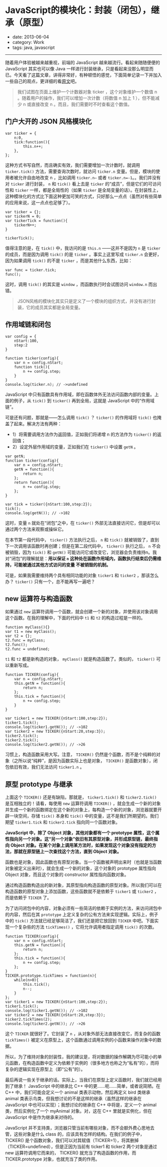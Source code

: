 # JavaScript的模块化：封装（闭包），继承（原型）

- date: 2013-06-04
- category: Work
- tags: java, javascript

----

随着用户体验被越来越重视，前端的 JavaScript 越来越流行。看起来随随便便的 JavaScript 其实也可以像 Java 一样进行封装继承，只是看起来没那么明显而已。今天看了这篇文章，讲得非常好，有种顿悟的感觉，下面简单记录一下并加入一些自己的观点，更详细的看[原文][1]吧。

> 我们试图在页面上维护一个计数器对象 ticker ，这个对象维护一个数值 n 。随着用户的操作，我们可以增加一次计数（将数值 n 加上 1 ），但不能减少 n 或直接改变 n 。而且，我们需要时不时查看这个数值。

## 门户大开的 JSON 风格模块化

	var ticker = {
	    n:0,
	    tick:function(){
	        this.n++;
	    },
	};

这种方式书写自然，而且确实有效，我们需要增加一次计数时，就调用 `ticker.tick()` 方法，需要查询次数时，就访问 `ticker.n` 变量。但是，模块的使用者被允许自由地改变 n ，比如调用 `ticker.n–` 或者 `ticker.n=-1`。。我们并没有对 `ticker` 进行封装， `n` 和 `tick()` 看上去是 `ticker` 的“成员”，但是它们的可访问性和 `ticker` 一样，都是全局性的（如果 `ticker` 是全局变量的话）。在封装性上，这种模块化的方式比下面这种更加可笑的方式，只好那么一点点（虽然对有些简单的应用来说，这一点点也足够了）。

	var ticker = {};
	var tickerN = 0;
	var tickerTick = function(){
	    tickerN++;
	}

	tickerTick();

值得注意的是，在 `tick()` 中，我访问的是 `this.n` ——这并不是因为 `n` 是 `ticker` 的成员，而是因为调用 `tick()` 的是 `ticker` 。事实上这里写成 `ticker.n` 会更好，因为如果调用 `tick()` 的不是 `ticker` ，而是其他什么东西，比如：

	var func = ticker.tick;
	func();

这时，调用 `tick()` 的其实是 `window` ，而函数执行时会试图访问 `window.n` 而出错。

> JSON风格的模块化其实只是定义了一个模块的组织方式，并没有进行封装，它的成员其实都是全局变量。

## 作用域链和闭包

	var config = {
	    nStart:100,
	    step:2
	}

	function ticker(config){
	    var n = config.nStart;
	    function tick(){
	        n += config.step;
	    }
	}
	console.log(ticker.n); // ->undefined

JavaScript 中只有函数具有作用域，即在函数体外无法访问函数内部的变量。上面的例子，从 `tick()` 到 `ticker()` 再到全局，这就是 JavaScript 中的“作用域链”。

可是还有问题，那就是——怎么调用 `tick()` ？ `ticker()` 的作用域将 `tick()` 也掩盖了起来。解决方法有两种：

- 1）将需要调用方法作为返回值，正如我们将递增 n 的方法作为 `ticker()` 的返回值；
- 2）设定外层作用域的变量，正如我们在 `ticker()` 中设置 `getN` 。

```
var getN;
function ticker(config){
    var n = config.nStart;
    getN = function(){
        return n;
    };
    return function(){
        n += config.step;
    };
}

var tick = ticker({nStart:100,step:2});
tick();
console.log(getN()); // ->102
```

这时，变量 `n` 就处在“闭包”之中，在 `ticker()` 外部无法直接访问它，但是却可以通过两个方法来观察或操纵它。

在本节第一段代码中， `ticker()` 方法执行之后， `n` 和 `tick()` 就被销毁了，直到下一次调用该函数时再创建；但是在第二段代码中， `ticker()` 执行之后， `n` 不会被销毁，因为 `tick()` 和 `getN()` 可能访问它或改变它，浏览器会负责维持n。我对“闭包”的理解就是：**用以保证 `n` 这种处在函数作用域内，函数执行结束后仍需维持，可能被通过其他方式访问的变量 不被销毁的机制。**

可是，如果我需要维持两个具有相同功能的对象 `ticker1` 和 `ticker2` ，那该怎么办？ `ticker()` 只有一个，总不能再写一遍吧？

## new 运算符与构造函数

如果通过 `new` 运算符调用一个函数，就会创建一个新的对象，并使用该对象调用这个函数。在我的理解中，下面的代码中 `t1` 和 `t2` 的构造过程是一样的。

	function myClass(){}
	var t1 = new myClass();
	var t2 = {};
	t2.func = myClass;
	t2.func();
	t2.func = undefined;

`t1` 和 `t2` 都是新构造的对象， `myClass()` 就是构造函数了。类似的， `ticker()` 可以重新写成。

```
function TICKER(config){
    var n = config.nStart;
    this.getN = function(){
        return n;
    };
    this.tick = function(){
        n += config.step;
    }
}

var ticker1 = new TICKER({nStart:100,step:2});
ticker1.tick();
console.log(ticker1.getN()); // ->102
var ticker2 = new TICKER({nStart:20,step:3});
ticker2.tick();
ticker2.tick();
console.log(ticker2.getN()); // ->26
```
习惯上，构造函数采用大写。注意， `TICKER()` 仍然是个函数，而不是个纯粹的对象（之所以说“纯粹”，是因为函数实际上也是对象， `TICKER()` 是函数对象），闭包依旧有效，我们无法访问 `ticker1.n` 。

## 原型 prototype 与继承

上面这个 `TICKER()` 还是有缺陷，那就是， `ticker1.tick()` 和 `ticker2.tick()` 是互相独立的！请看，每使用 `new` 运算符调用 `TICKER()` ，就会生成一个新的对象并生成一个新的函数绑定在这个新的对象上，每构造一个新的对象，浏览器就要开辟一块空间，存储 `tick()` 本身和 `tick()` 中的变量，这不是我们所期望的。我们期望 `ticker1.tick` 和 `ticker2.tick` 指向同一个函数对象。

**JavaScript 中，除了 Object 对象，其他对象都有一个 prototype 属性，这个属性指向另一个对象。这“另一个对象”依旧有其原型对象，并形成原型链，最终指向 Object 对象。在某个对象上调用某方法时，如果发现这个对象没有指定的方法，那就在原型链上一次查找这个方法，直到 Object 对象。**

函数也是对象，因此函数也有原型对象。当一个函数被声明出来时（也就是当函数对象被定义出来时），就会生成一个新的对象，这个对象的 prototype 属性指向 Object 对象，而且这个对象的 constructor 属性指向函数对象。

通过构造函数构造出的新对象，其原型指向构造函数的原型对象。所以我们可以在构造函数的原型对象上添加函数，这些函数就不是依赖于 `ticker1` 或 `ticker2` ，而是依赖于 `TICKER` 了。

为了访问闭包中的内容，对象必须有一些简洁的依赖于实例的方法，来访问闭包中的内容，然后在其 `prototype` 上定义复杂的公有方法来实现逻辑。实际上，例子中的 `tick()` 方法就已经足够简洁了，我们还是把它放回到 `TICKER` 中吧。下面实现一个复杂些的方法 `tickTimes()` ，它将允许调用者指定调用 `tick()` 的次数。

```
function TICKER(config){
    var n = config.nStart;
    this.getN = function(){
        return n;
    };
    this.tick = function(){
        n += config.step;
    };
}
TICKER.prototype.tickTimes = function(n){
    while(n>0){
        this.tick();
        n--;
    }
};
var ticker1 = new TICKER({nStart:100,step:2});
ticker1.tick();
console.log(ticker1.getN()); // ->102
var ticker2 = new TICKER({nStart:20,step:3});
ticker2.tickTimes(2);
console.log(ticker2.getN()); // ->26
```
这个 `TICKER` 就很好了。它封装了 `n` ，从对象外部无法直接改变它，而复杂的函数 `tickTimes()` 被定义在原型上，这个函数通过调用实例的小函数来操作对象中的数据。

所以，为了维持对象的封装性，我的建议是，将对数据的操作解耦为尽可能小的单元函数，在构造函数中定义为依赖于实例的（很多地方也称之为“私有”的），而将复杂的逻辑实现在原型上（即“公有”的）。

最后再说一些关于继承的话。实际上，当我们在原型上定义函数时，我们就已经用到了继承！ JavaScript 中的继承比 C++ 中的更……呃……简单，或者说简陋。在 C++ 中，我们可能会定义一个 animal 类表示动物，然后再定义 bird 类继承 animal 类表示鸟类，但我想讨论的不是这样的继承（虽然这样的继承在 JavaScript 中也可以实现）；我想讨论的继承在 C++ 中将是，定义一个 animal 类，然后实例化了一个 myAnimal 对象。对，这在 C++ 里就是实例化，但在 JavaScript 中是作为继承来对待的。

JavaScript 并不支持类，浏览器只管当前有哪些对象，而不会额外费心思地去管，这些对象是什么 class 的，应该具有怎样的结构。在我们的例子中， TICKER() 是个函数对象，我们可以对其赋值（TICKER=1），将其删掉（TICKER=undefined），但是正因为当前有 ticker1 和 ticker2 两个对象是通过 new 运算符调用它而来的， TICKER() 就充当了构造函数的作用，而 TICKER.prototype 对象，也就充当了类的作用。


[1]: http://www.w3c.com.cn/?p=1320589